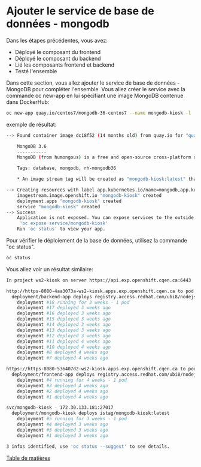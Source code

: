 # Ajouter le service de base de données - mongodb

Dans les étapes précédentes, vous avez:
- Déployé le composant du frontend
- Déployé le composant du backend
- Lié les composants frontend et backend
- Testé l'ensemble

Dans cette section, vous allez ajouter le service de base de données - MongoDB pour compléter l'ensemble. 
Vous allez créer le service avec la commande oc new-app en lui spécifiant une image MongoDB contenue dans DockerHub:

```bash
oc new-app quay.io/centos7/mongodb-36-centos7 --name mongodb-kiosk -l 'app.kubernetes.io/part-of=app,app.kubernetes.io/name=mongodb'
```
exemple de résultat:
```bash
--> Found container image dc18f52 (14 months old) from quay.io for "quay.io/centos7/mongodb-36-centos7"

    MongoDB 3.6 
    ----------- 
    MongoDB (from humongous) is a free and open-source cross-platform document-oriented database program. Classified as a NoSQL database program, MongoDB uses JSON-like documents with schemas. This container image contains programs to run mongod server.

    Tags: database, mongodb, rh-mongodb36

    * An image stream tag will be created as "mongodb-kiosk:latest" that will track this image

--> Creating resources with label app.kubernetes.io/name=mongodb,app.kubernetes.io/part-of=app ...
    imagestream.image.openshift.io "mongodb-kiosk" created
    deployment.apps "mongodb-kiosk" created
    service "mongodb-kiosk" created
--> Success
    Application is not exposed. You can expose services to the outside world by executing one or more of the commands below:
     'oc expose service/mongodb-kiosk' 
    Run 'oc status' to view your app.
```

Pour vérifier le déploiement de la base de données, utilisez la commande "oc status".
```bash
oc status      
```
Vous allez voir un résultat similaire:

```bash
In project ws2-kiosk on server https://api.exp.openshift.cqen.ca:6443

http://https-8080-4aa3073a-ws2-kiosk.apps.exp.openshift.cqen.ca to pod port 8080 (svc/backend-app)
  deployment/backend-app deploys registry.access.redhat.com/ubi8/nodejs-16:latest
    deployment #18 running for 3 weeks - 1 pod
    deployment #17 deployed 3 weeks ago
    deployment #16 deployed 3 weeks ago
    deployment #15 deployed 3 weeks ago
    deployment #14 deployed 3 weeks ago
    deployment #13 deployed 3 weeks ago
    deployment #12 deployed 3 weeks ago
    deployment #11 deployed 4 weeks ago
    deployment #10 deployed 4 weeks ago
    deployment #8 deployed 4 weeks ago
    deployment #7 deployed 4 weeks ago

https://https-8080-536407d2-ws2-kiosk.apps.exp.openshift.cqen.ca to pod port 8080 (svc/frontend-app)
  deployment/frontend-app deploys registry.access.redhat.com/ubi8/nodejs-16:latest
    deployment #4 running for 4 weeks - 1 pod
    deployment #3 deployed 4 weeks ago
    deployment #2 deployed 4 weeks ago
    deployment #1 deployed 4 weeks ago

svc/mongodb-kiosk - 172.30.133.181:27017
  deployment/mongodb-kiosk deploys istag/mongodb-kiosk:latest 
    deployment #5 running for 3 weeks - 1 pod
    deployment #4 deployed 3 weeks ago
    deployment #3 deployed 3 weeks ago
    deployment #1 deployed 3 weeks ago

3 infos identified, use 'oc status --suggest' to see details.
```

[Table de matières](README.md)
